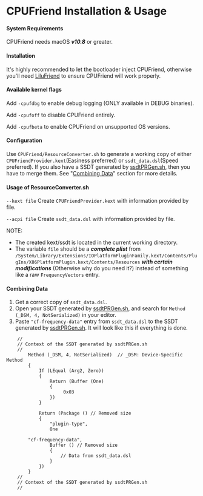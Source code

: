 CPUFriend Installation & Usage
===================================

#### System Requirements
CPUFriend needs macOS ***v10.8*** or greater.

#### Installation
It's highly recommended to let the bootloader inject CPUFriend, otherwise you'll need [LiluFriend](https://github.com/PMheart/LiluFriend) to ensure CPUFriend will work properly.

#### Available kernel flags
Add `-cpufdbg` to enable debug logging (ONLY available in DEBUG binaries).

Add `-cpufoff` to disable CPUFriend entirely.

Add `-cpufbeta` to enable CPUFriend on unsupported OS versions.

#### Configuration
Use `CPUFriend/ResourceConverter.sh` to generate a working copy of either `CPUFriendProvider.kext`(Easiness preferred) or `ssdt_data.dsl`(Speed preferred).
If you also have a SSDT generated by [ssdtPRGen.sh](https://github.com/Piker-Alpha/ssdtPRGen.sh), then you have to merge them. See "[Combining Data](https://github.com/PMheart/CPUFriend/blob/master/Instructions.md#combining-data)" section for more details.

#### Usage of ResourceConverter.sh
`--kext file`
	Create `CPUFriendProvider.kext` with information provided by file.
	
`--acpi file`
	Create `ssdt_data.dsl` with information provided by file.

NOTE:
- The created kext/ssdt is located in the current working directory.
- The variable `file` should be a ***complete plist*** from `/System/Library/Extensions/IOPlatformPluginFamily.kext/Contents/PlugIns/X86PlatformPlugin.kext/Contents/Resources` ***with certain modifications*** (Otherwise why do you need it?) instead of something like a raw `FrequencyVectors` entry.

#### Combining Data
1. Get a correct copy of `ssdt_data.dsl`.
2. Open your SSDT generated by [ssdtPRGen.sh](https://github.com/Piker-Alpha/ssdtPRGen.sh), and search for `Method (_DSM, 4, NotSerialized)` in your editor.
3. Paste `"cf-frequency-data"` entry from `ssdt_data.dsl` to the SSDT generated by [ssdtPRGen.sh](https://github.com/Piker-Alpha/ssdtPRGen.sh). It will look like this if everything is done.
```
	//
	// Context of the SSDT generated by ssdtPRGen.sh
	//
        Method (_DSM, 4, NotSerialized)  // _DSM: Device-Specific Method
        {
            If (LEqual (Arg2, Zero))
            {
                Return (Buffer (One)
                {
                     0x03                                           
                })
            }

            Return (Package () // Removed size
            {
                "plugin-type", 
                One
		
		"cf-frequency-data", 
                Buffer () // Removed size
                {
                    // Data from ssdt_data.dsl
                }
            })
        }
	//
	// Context of the SSDT generated by ssdtPRGen.sh
	//
```
